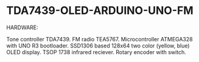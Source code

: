 # TDA7439-OLED-ARDUINO-UNO-FM


HARDWARE:

Tone controller TDA7439. 
FM radio TEA5767. 
Microcontroller ATMEGA328 with UNO R3 bootloader. 
SSD1306 based 128x64 two color (yellow, blue) OLED display. 
TSOP 1738 infrared reciever. 
Rotary encoder with switch. 